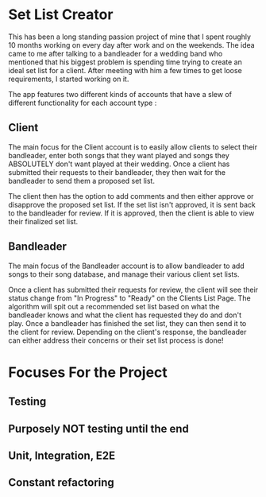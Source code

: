 # Set List Creator
This has been a long standing passion project of mine that I spent roughly 10 months working on every day after work and on the weekends. The idea came to me after talking to a bandleader for a wedding band who mentioned that his biggest problem is spending time trying to create an ideal set list for a client. After meeting with him a few times to get loose requirements, I started working on it. 

The app features two different kinds of accounts that have a slew of different functionality for each account type : 

## Client
The main focus for the Client account is to easily allow clients to select their bandleader, enter both songs that they want played and songs they ABSOLUTELY don't want played at their wedding. Once a client has submitted their requests to their bandleader, they then wait for the bandleader to send them a proposed set list. 

The client then has the option to add comments and then either approve or disapprove the proposed set list. If the set list isn't approved, it is sent back to the bandleader for review. If it is approved, then the client is able to view their finalized set list.

## Bandleader
The main focus of the Bandleader account is to allow bandleader to add songs to their song database, and manage their various client set lists. 

Once a client has submitted their requests for review, the client will see their status change from "In Progress" to "Ready" on the Clients List Page. The algorithm will spit out a recommended set list based on what the bandleader knows and what the client has requested they do and don't play. Once a bandleader has finished the set list, they can then send it to the client for review. Depending on the client's response, the bandleader can either address their concerns or their set list process is done!

# Focuses For the Project

## Testing
## Purposely NOT testing until the end 
## Unit, Integration, E2E
## Constant refactoring